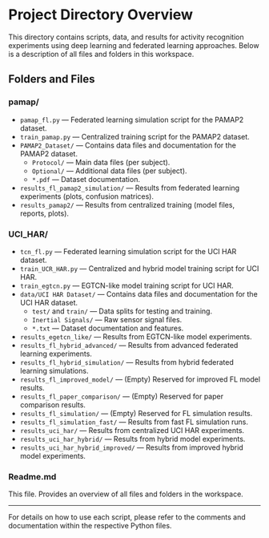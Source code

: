 

# Project Directory Overview

This directory contains scripts, data, and results for activity recognition experiments using deep learning and federated learning approaches. Below is a description of all files and folders in this workspace.

## Folders and Files

### pamap/
- `pamap_fl.py` — Federated learning simulation script for the PAMAP2 dataset.
- `train_pamap.py` — Centralized training script for the PAMAP2 dataset.
- `PAMAP2_Dataset/` — Contains data files and documentation for the PAMAP2 dataset.
	- `Protocol/` — Main data files (per subject).
	- `Optional/` — Additional data files (per subject).
	- `*.pdf` — Dataset documentation.
- `results_fl_pamap2_simulation/` — Results from federated learning experiments (plots, confusion matrices).
- `results_pamap2/` — Results from centralized training (model files, reports, plots).

### UCI_HAR/
- `tcn_fl.py` — Federated learning simulation script for the UCI HAR dataset.
- `train_UCR_HAR.py` — Centralized and hybrid model training script for UCI HAR.
- `train_egtcn.py` — EGTCN-like model training script for UCI HAR.
- `data/UCI HAR Dataset/` — Contains data files and documentation for the UCI HAR dataset.
	- `test/` and `train/` — Data splits for testing and training.
	- `Inertial Signals/` — Raw sensor signal files.
	- `*.txt` — Dataset documentation and features.
- `results_egetcn_like/` — Results from EGTCN-like model experiments.
- `results_fl_hybrid_advanced/` — Results from advanced federated learning experiments.
- `results_fl_hybrid_simulation/` — Results from hybrid federated learning simulations.
- `results_fl_improved_model/` — (Empty) Reserved for improved FL model results.
- `results_fl_paper_comparison/` — (Empty) Reserved for paper comparison results.
- `results_fl_simulation/` — (Empty) Reserved for FL simulation results.
- `results_fl_simulation_fast/` — Results from fast FL simulation runs.
- `results_uci_har/` — Results from centralized UCI HAR experiments.
- `results_uci_har_hybrid/` — Results from hybrid model experiments.
- `results_uci_har_hybrid_improved/` — Results from improved hybrid model experiments.

### Readme.md
This file. Provides an overview of all files and folders in the workspace.

---
For details on how to use each script, please refer to the comments and documentation within the respective Python files.

